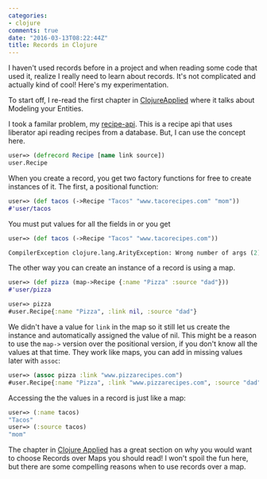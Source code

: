 ```yaml
---
categories:
- clojure
comments: true
date: "2016-03-13T08:22:44Z"
title: Records in Clojure
---
```


I haven't used records before in a project and when reading some code that used it, realize I really need to learn about records. It's not complicated and actually kind of cool! Here's my experimentation.

To start off, I re-read the first chapter in [ClojureApplied](http://blog.clojuregeek.com/2015/08/30/book-review-clojure-applied/) where it talks about Modeling your Entities.

I took a familar problem, my [recipe-api](https://github.com/rubygeek/recipe-api). This is a recipe api that uses liberator api reading recipes from a database. But, I can use the concept here. 

```clojure
user=> (defrecord Recipe [name link source])
user.Recipe
```

When you create a record, you get two factory functions for free to create instances of it. The first, a positional function:

```clojure
user=> (def tacos (->Recipe "Tacos" "www.tacorecipes.com" "mom"))
#'user/tacos
```


You must put values for all the fields in or you get
```clojure
user=> (def tacos (->Recipe "Tacos" "www.tacorecipes.com"))

CompilerException clojure.lang.ArityException: Wrong number of args (2) passed to: user/eval10000/->Recipe--10017, compiling:(form-init4856550892047924668.clj:1:12)
```

The other way you can create an instance of a record is using a map.

```clojure
user=> (def pizza (map->Recipe {:name "Pizza" :source "dad"}))
#'user/pizza

user=> pizza
#user.Recipe{:name "Pizza", :link nil, :source "dad"}
```

We didn't have a value for `link` in the map so it still let us create the instance and automatically assigned the value of nil. This might be a reason to use the `map->` version over the positional version, if you don't know all the values at that time. They work like maps, you can add in missing values later with `assoc`:

```clojure
user=> (assoc pizza :link "www.pizzarecipes.com")
#user.Recipe{:name "Pizza", :link "www.pizzarecipes.com", :source "dad"}
```

Accessing the the values in a record is just like a map:

```clojure
user=> (:name tacos)
"Tacos"
user=> (:source tacos)
"mom"
```

The chapter in [Clojure Applied](http://amzn.to/2Djnp7L) has a great section on why you would want to choose Records over Maps you should read! I won't spoil the fun here, but there are some compelling reasons when to use records over a map.
